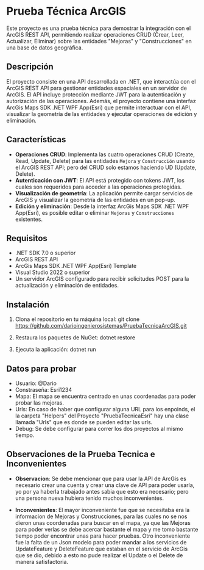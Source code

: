 # Prueba Técnica ArcGIS

Este proyecto es una prueba técnica para demostrar la integración con el ArcGIS REST API, permitiendo realizar operaciones CRUD (Crear, Leer, Actualizar, Eliminar) sobre las entidades "Mejoras" y "Construcciones" en una base de datos geográfica.

## Descripción

El proyecto consiste en una API desarrollada en .NET, que interactúa con el ArcGIS REST API para gestionar entidades espaciales en un servidor de ArcGIS. El API incluye protección mediante JWT para la autenticación y autorización de las operaciones. Además, el proyecto contiene una interfaz ArcGis Maps SDK .NET WPF App(Esri) que permite interactuar con el API, visualizar la geometría de las entidades y ejecutar operaciones de edición y eliminación.

## Características

- **Operaciones CRUD**: Implementa las cuatro operaciones CRUD (Create, Read, Update, Delete) para las entidades `Mejora` y `Construcción` usando el ArcGIS REST API; pero del CRUD solo estamos haciendo UD (Update, Delete).
- **Autenticación con JWT**: El API está protegido con tokens JWT, los cuales son requeridos para acceder a las operaciones protegidas.
- **Visualización de geometría**: La aplicación permite cargar servicios de ArcGIS y visualizar la geometría de las entidades en un pop-up.
- **Edición y eliminación**: Desde la interfaz ArcGis Maps SDK .NET WPF App(Esri), es posible editar o eliminar `Mejoras` y `Construcciones` existentes.

## Requisitos

- .NET SDK 7.0 o superior
- ArcGIS REST API
- ArcGis Maps SDK .NET WPF App(Esri) Template
- Visual Studio 2022 o superior
- Un servidor ArcGIS configurado para recibir solicitudes POST para la actualización y eliminación de entidades.

## Instalación

1. Clona el repositorio en tu máquina local:
   git clone https://github.com/darioingenierosistemas/PruebaTecnicaArcGIS.git

2. Restaura los paquetes de NuGet: dotnet restore

3. Ejecuta la aplicación: dotnet run

## Datos para probar

- Usuario: @Dario
- Constraseña: Esri1234
- Mapa: El mapa se encuentra centrado en unas coordenadas para poder probar las mejoras.
- Urls: En caso de haber que configurar alguna URL para los enpoinds, el la carpeta "Helpers" del Proyecto "PruebaTecnicaEsri" hay una clase llamada "Urls" que es donde se pueden editar las urls.
- Debug: Se debe configurar para correr los dos proyectos al mismo tiempo.

## Observaciones de la Prueba Tecnica e Inconvenientes

- **Observacion**: Se debe mencionar que para usar la API de ArcGis es necesario crear una cuenta y crear una clave de API para poder usarla, yo por ya haberla trabajado antes sabia que esto era necesario; pero una persona nueva hubiera tenido muchos inconvenientes.

- **Inconvenientes**: El mayor inconveniente fue que se necesitaba era la informacion de Mejoras y Construcciones, para las cuales no se nos dieron unas coordenadas para buscar en el mapa, ya que las Mejoras para poder verlas se debe acercar bastante el mapa y me tomo bastante tiempo poder encontrar unas para hacer pruebas.
                      Otro inconveniente fue la falta de un Json modelo para poder mandar a los servicios de UpdateFeature y DeleteFeature que estaban en el servicio de ArcGis que se dio, debido a esto no pude realizar el Update o el Delete de manera satisfactoria.

